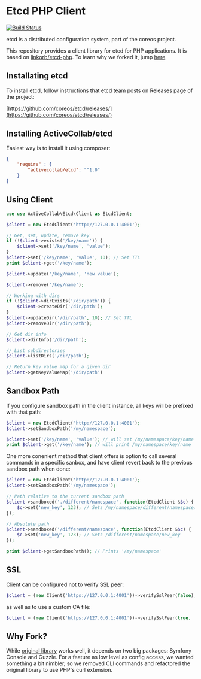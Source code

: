 # Etcd PHP Client

[![Build Status](https://travis-ci.org/activecollab/etcd.svg?branch=master)](https://travis-ci.org/activecollab/etcd)

etcd is a distributed configuration system, part of the coreos project.

This repository provides a client library for etcd for PHP applications. It is based on [linkorb/etcd-php](https://github.com/linkorb/etcd-php). To learn why we forked it, jump [here](#why-fork).

## Installating etcd

To install etcd, follow instructions that etcd team posts on Releases page of the project:

[https://github.com/coreos/etcd/releases/](https://github.com/coreos/etcd/releases/)

## Installing ActiveCollab/etcd

Easiest way is to install it using composer:

```json
{
    "require" : {
        "activecollab/etcd": "^1.0"
    }
}
```

## Using Client

```php
use use ActiveCollab\Etcd\Client as EtcdClient;

$client = new EtcdClient('http://127.0.0.1:4001');

// Get, set, update, remove key
if (!$client->exists('/key/name')) {
    $client->set('/key/name', 'value');
}
$client->set('/key/name', 'value', 10); // Set TTL
print $client->get('/key/name');

$client->update('/key/name', 'new value');

$client->remove('/key/name');

// Working with dirs
if (!$client->dirExists('/dir/path')) {
    $client->createDir('/dir/path');
}
$client->updateDir('/dir/path', 10); // Set TTL
$client->removeDir('/dir/path');

// Get dir info
$client->dirInfo('/dir/path');

// List subdirectories
$client->listDirs('/dir/path');

// Return key value map for a given dir
$client->getKeyValueMap('/dir/path')
```

## Sandbox Path

If you configure sandbox path in the client instance, all keys will be prefixed with that path:

```php
$client = new EtcdClient('http://127.0.0.1:4001');
$client->setSandboxPath('/my/namespace');

$client->set('/key/name', 'value'); // will set /my/namespace/key/name
print $client->get('/key/name'); // will print /my/namespace/key/name
```

One more conenient method that client offers is option to call several commands in a specific sanbox, and have client revert back to the previous sandbox path when done:

```php
$client = new EtcdClient('http://127.0.0.1:4001');
$client->setSandboxPath('/my/namespace');

// Path relative to the current sandbox path
$client->sandboxed('./different/namespace', function(EtcdClient &$c) {
    $c->set('new_key', 123); // Sets /my/namespace/different/namespace/new_key
});

// Absolute path
$client->sandboxed('/different/namespace', function(EtcdClient &$c) {
    $c->set('new_key', 123); // Sets /different/namespace/new_key
});

print $client->getSandboxPath(); // Prints '/my/namespace'
```

## SSL

Client can be configured not to verify SSL peer:

```php
$client = (new Client('https://127.0.0.1:4001'))->verifySslPeer(false);
```

as well as to use a custom CA file:

```php
$client = (new Client('https://127.0.0.1:4001'))->verifySslPeer(true, '/path/to/ca/file');
```

## Why Fork?

While [original library](https://github.com/linkorb/etcd-php) works well, it depends on two big packages: Symfony Console and Guzzle. For a feature as low level as config access, we wanted something a bit nimbler, so we removed CLI commands and refactored the original library to use PHP's curl extension.
